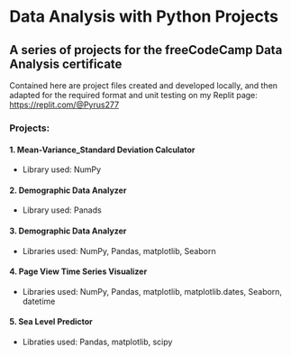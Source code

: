 # Data Analysis with Python Projects
## A series of projects for the freeCodeCamp Data Analysis certificate
  
Contained here are project files created and developed locally, and then adapted for the required format and unit testing on my Replit page:  
https://replit.com/@Pyrus277  
  
### Projects:

#### 1. Mean-Variance_Standard Deviation Calculator
- Library used: NumPy

#### 2. Demographic Data Analyzer
- Library used: Panads

#### 3. Demographic Data Analyzer
- Libraries used: NumPy, Pandas, matplotlib, Seaborn

#### 4. Page View Time Series Visualizer
- Libraries used: NumPy, Pandas, matplotlib, matplotlib.dates, Seaborn, datetime

#### 5. Sea Level Predictor
- Libraties used: Pandas, matplotlib, scipy
